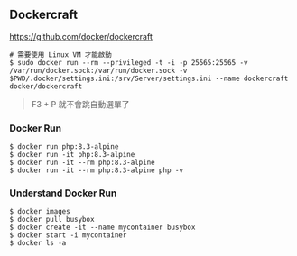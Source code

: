## Dockercraft

https://github.com/docker/dockercraft

```
# 需要使用 Linux VM 才能啟動
$ sudo docker run --rm --privileged -t -i -p 25565:25565 -v /var/run/docker.sock:/var/run/docker.sock -v $PWD/.docker/settings.ini:/srv/Server/settings.ini --name dockercraft docker/dockercraft
```

> F3 + P 就不會跳自動選單了

### Docker Run

```
$ docker run php:8.3-alpine
$ docker run -it php:8.3-alpine
$ docker run -it --rm php:8.3-alpine
$ docker run -it --rm php:8.3-alpine php -v
```

### Understand Docker Run

```
$ docker images
$ docker pull busybox
$ docker create -it --name mycontainer busybox
$ docker start -i mycontainer
$ docker ls -a
```
